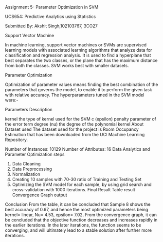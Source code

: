 Assignment 5- Parameter Optimization in SVM

UCS654: Predictive Analytics using Statistics

Submitted By: Akshit Singh,102103767, 3CO27

Support Vector Machine

In machine learning, support vector machines or SVMs are supervised learning models with associated learning algorithms that analyze data for classification and regression analysis. It is used to find a hyperplane that best separates the two classes, or the plane that has the maximum distance from both the classes. SVM works best with smaller datasets.

Parameter Optimization

Optimization of parameter values means finding the best combination of the parameters that governs the model, to enable it to perform the given task with relative accuracy. The hyperparameters tuned in the SVM model were:-

Parameters	Description

kernel	the type of kernel used for the SVM
c (epsilon)	penalty parameter of the error term
degree (nu)	the degree of the polynomial kernel
About Dataset used
The dataset used for the project is Room Occupancy Estimation that has been downloaded from the UCI Machine Learning Repository.

Number of Instances: 10129
Number of Attributes: 16
Data Analytics and Parameter Optimization steps
1. Data Cleaning
2. Data Preprocessing
3. Normalization
4. Creating 10 samples with 70-30 ratio of Training and Testing Set
5. Optimizing the SVM model for each sample, by using grid search and cross-validation with 1000 iterations.
Final Result Table
result
Convergence Graph
output

Conclusion
From the table, it can be concluded that Sample 8 shows the best accuracy of 0.97, and hence the most optimized parameters being kernel= linear, Nu= 4.53, epsilon= 7.02. From the convergence graph, it can be concluded that the objective function decreases and increases rapidly in the earlier iterations. In the later iterations, the function seems to be converging, and will ultimately lead to a stable solution after further more iterations.


